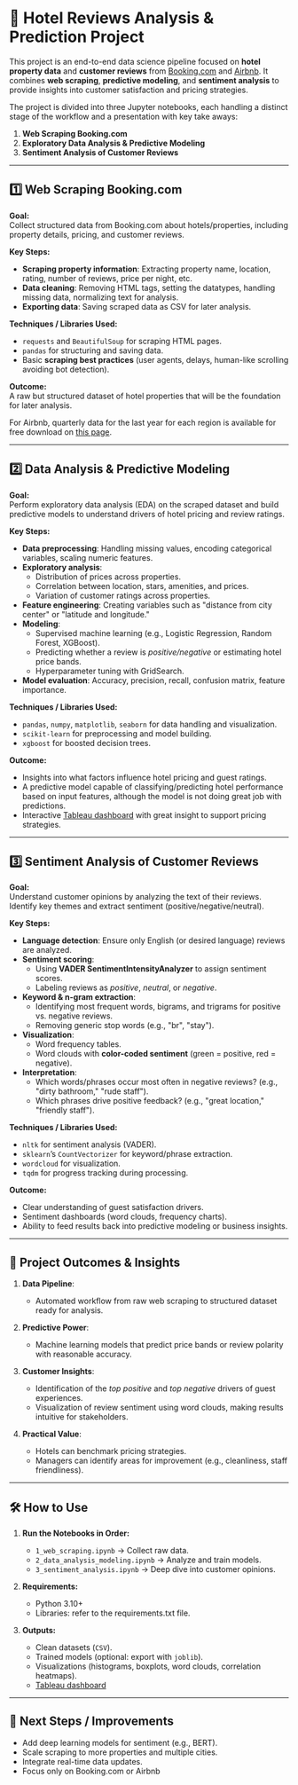 # 🏨 Hotel Reviews Analysis & Prediction Project  

This project is an end-to-end data science pipeline focused on **hotel property data** and **customer reviews** from [Booking.com](https://www.booking.com) and [Airbnb](https://insideairbnb.com/get-the-data/). It combines **web scraping**, **predictive modeling**, and **sentiment analysis** to provide insights into customer satisfaction and pricing strategies.  

The project is divided into three Jupyter notebooks, each handling a distinct stage of the workflow and a presentation with key take aways:  

1. **Web Scraping Booking.com**  
2. **Exploratory Data Analysis & Predictive Modeling**  
3. **Sentiment Analysis of Customer Reviews**

---

## 1️⃣ Web Scraping Booking.com  

**Goal:**  
Collect structured data from Booking.com about hotels/properties, including property details, pricing, and customer reviews.  

**Key Steps:**  
- **Scraping property information**: Extracting property name, location, rating, number of reviews, price per night, etc.  
- **Data cleaning**: Removing HTML tags, setting the datatypes, handling missing data, normalizing text for analysis.  
- **Exporting data**: Saving scraped data as CSV for later analysis.  

**Techniques / Libraries Used:**  
- `requests` and `BeautifulSoup` for scraping HTML pages.  
- `pandas` for structuring and saving data.  
- Basic **scraping best practices** (user agents, delays, human-like scrolling avoiding bot detection).  

**Outcome:**  
A raw but structured dataset of hotel properties that will be the foundation for later analysis.  

For Airbnb, quarterly data for the last year for each region is available for free download on [this page](https://insideairbnb.com/get-the-data/).

---

## 2️⃣ Data Analysis & Predictive Modeling  

**Goal:**  
Perform exploratory data analysis (EDA) on the scraped dataset and build predictive models to understand drivers of hotel pricing and review ratings.  

**Key Steps:**  
- **Data preprocessing**: Handling missing values, encoding categorical variables, scaling numeric features.  
- **Exploratory analysis**:  
  - Distribution of prices across properties.  
  - Correlation between location, stars, amenities, and prices.  
  - Variation of customer ratings across properties.  
- **Feature engineering**: Creating variables such as "distance from city center" or "latitude and longitude."  
- **Modeling**:  
  - Supervised machine learning (e.g., Logistic Regression, Random Forest, XGBoost).  
  - Predicting whether a review is *positive/negative* or estimating hotel price bands.  
  - Hyperparameter tuning with GridSearch.  
- **Model evaluation**: Accuracy, precision, recall, confusion matrix, feature importance.  

**Techniques / Libraries Used:**  
- `pandas`, `numpy`, `matplotlib`, `seaborn` for data handling and visualization.  
- `scikit-learn` for preprocessing and model building.  
- `xgboost` for boosted decision trees.  

**Outcome:**  
- Insights into what factors influence hotel pricing and guest ratings.  
- A predictive model capable of classifying/predicting hotel performance based on input features, although the model is not doing great job with predictions.
- Interactive [Tableau dashboard](https://public.tableau.com/views/amsterdam_listings/AmsterdamListings?:language=en-US&publish=yes&:sid=&:redirect=auth&:display_count=n&:origin=viz_share_link) with great insight to support pricing strategies. 

---

## 3️⃣ Sentiment Analysis of Customer Reviews  

**Goal:**  
Understand customer opinions by analyzing the text of their reviews. Identify key themes and extract sentiment (positive/negative/neutral).  

**Key Steps:**  
- **Language detection**: Ensure only English (or desired language) reviews are analyzed.  
- **Sentiment scoring**:  
  - Using **VADER SentimentIntensityAnalyzer** to assign sentiment scores.  
  - Labeling reviews as *positive*, *neutral*, or *negative*.  
- **Keyword & n-gram extraction**:  
  - Identifying most frequent words, bigrams, and trigrams for positive vs. negative reviews.  
  - Removing generic stop words (e.g., "br", "stay").  
- **Visualization**:  
  - Word frequency tables.  
  - Word clouds with **color-coded sentiment** (green = positive, red = negative).  
- **Interpretation**:  
  - Which words/phrases occur most often in negative reviews? (e.g., "dirty bathroom," "rude staff").  
  - Which phrases drive positive feedback? (e.g., "great location," "friendly staff").  

**Techniques / Libraries Used:**  
- `nltk` for sentiment analysis (VADER).  
- `sklearn`’s `CountVectorizer` for keyword/phrase extraction.  
- `wordcloud` for visualization.  
- `tqdm` for progress tracking during processing.  

**Outcome:**  
- Clear understanding of guest satisfaction drivers.  
- Sentiment dashboards (word clouds, frequency charts).  
- Ability to feed results back into predictive modeling or business insights.  

---

## 🌟 Project Outcomes & Insights  

1. **Data Pipeline**:  
   - Automated workflow from raw web scraping to structured dataset ready for analysis.  

2. **Predictive Power**:  
   - Machine learning models that predict price bands or review polarity with reasonable accuracy.  

3. **Customer Insights**:  
   - Identification of the *top positive* and *top negative* drivers of guest experiences.  
   - Visualization of review sentiment using word clouds, making results intuitive for stakeholders.  

4. **Practical Value**:  
   - Hotels can benchmark pricing strategies.  
   - Managers can identify areas for improvement (e.g., cleanliness, staff friendliness).  

---

## 🛠️ How to Use  

1. **Run the Notebooks in Order:**  
   - `1_web_scraping.ipynb` → Collect raw data.  
   - `2_data_analysis_modeling.ipynb` → Analyze and train models.  
   - `3_sentiment_analysis.ipynb` → Deep dive into customer opinions.  

2. **Requirements:**  
   - Python 3.10+  
   - Libraries: refer to the requirements.txt file.  

3. **Outputs:**  
   - Clean datasets (`CSV`).  
   - Trained models (optional: export with `joblib`).  
   - Visualizations (histograms, boxplots, word clouds, correlation heatmaps).
   - [Tableau dashboard](https://public.tableau.com/views/amsterdam_listings/AmsterdamListings?:language=en-US&publish=yes&:sid=&:redirect=auth&:display_count=n&:origin=viz_share_link)

---

## 📌 Next Steps / Improvements  

- Add deep learning models for sentiment (e.g., BERT).  
- Scale scraping to more properties and multiple cities.  
- Integrate real-time data updates.
- Focus only on Booking.com or Airbnb

